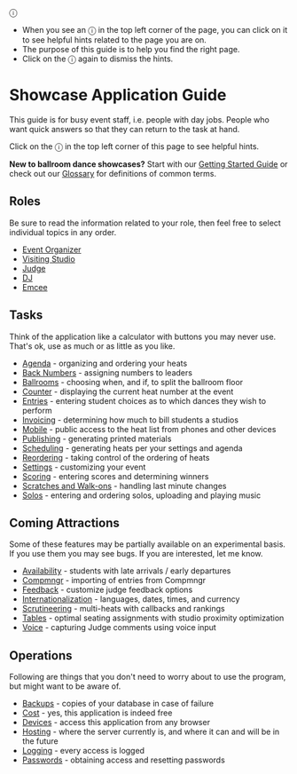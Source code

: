 <div data-controller="info-box">
  <div class="info-button">ⓘ</div>
  <ul class="info-box">
  <li>When you see an <span class="text-emerald-600">ⓘ</span> in the top left corner of the page, you
can click on it to see helpful hints related to the page you are on.</li>
  <li>The purpose of this guide is to help you find the right page.</li>

  <li>Click on the <span class="text-emerald-600">ⓘ</span> again to dismiss the hints.</li>
  </ul>
</div>

# Showcase Application Guide

This guide is for busy event staff, i.e. people with day jobs.  People who want quick answers so that
they can return to the task at hand.

<p class="mt-4">Click on the <span class="text-emerald-600">ⓘ</span> in the top left corner of this page to see helpful hints.</p>

**New to ballroom dance showcases?** Start with our [Getting Started Guide](./Getting-Started) or check out our [Glossary](./Glossary) for definitions of common terms.

## Roles

Be sure to read the information related to your role, then feel free to select individual topics in any order.

 * [Event Organizer](./roles/Event-Organizer)
 * [Visiting Studio](./roles/Visiting-Studio)
 * [Judge](./roles/Judge)
 * [DJ](./roles/DJ)
 * [Emcee](./roles/Emcee)

## Tasks

Think of the application like a calculator with buttons you may never use.  That's ok, use as much or as little as you like.

 * [Agenda](./tasks/Agenda) - organizing and ordering your heats
 * [Back Numbers](./tasks/Back-Numbers) - assigning numbers to leaders
 * [Ballrooms](./tasks/Ballrooms) - choosing when, and if, to split the ballroom floor
 * [Counter](./tasks/Counter) - displaying the current heat number at the event
 * [Entries](./tasks/Entries) - entering student choices as to which dances they wish to perform
 * [Invoicing](./tasks/Invoicing) - determining how much to bill students a studios
 * [Mobile](./tasks/Mobile) - public access to the heat list from phones and other devices
 * [Publishing](./tasks/Publishing) - generating printed materials
 * [Scheduling](./tasks/Scheduling) - generating heats per your settings and agenda
 * [Reordering](./tasks/Reordering) - taking control of the ordering of heats
 * [Settings](./tasks/Settings) - customizing your event
 * [Scoring](./tasks/Scoring) - entering scores and determining winners
 * [Scratches and Walk-ons](./tasks/Scratches-and-Walk-ons) - handling last minute changes
 * [Solos](./tasks/Solos) - entering and ordering solos, uploading and playing music

## Coming Attractions

Some of these features may be partially available on an experimental basis. If you use them you may see bugs. If you are interested, let me know.

* [Availability](./experimental/Availability) - students with late arrivals / early departures
* [Compmngr](./experimental/Compmngr) - importing of entries from Compmngr
* [Feedback](./experimental/Feedback) - customize judge feedback options
* [Internationalization](./experimental/I18n) - languages, dates, times, and currency
* [Scrutineering](./experimental/Scrutineering) - multi-heats with callbacks and rankings
* [Tables](./experimental/Tables) - optimal seating assignments with studio proximity optimization
* [Voice](./experimental/Voice) - capturing Judge comments using voice input

## Operations

Following are things that you don't need to worry about to use the program, but might
want to be aware of.

 * [Backups](./ops/Backups) - copies of your database in case of failure
 * [Cost](./ops/Cost) - yes, this application is indeed free
 * [Devices](./ops/Devices) - access this application from any browser
 * [Hosting](./ops/Hosting) - where the server currently is, and where it can and will be in the future
 * [Logging](./ops/Logging) - every access is logged
 * [Passwords](./ops/Passwords) - obtaining access and resetting passwords